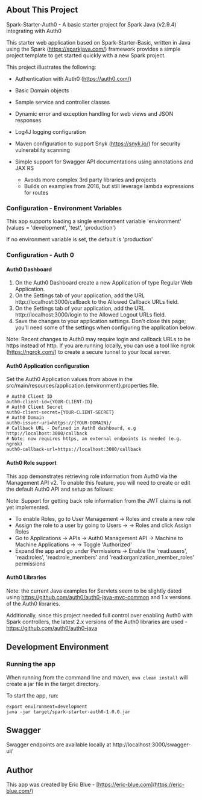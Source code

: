 ## About This Project

Spark-Starter-Auth0 - A basic starter project for Spark Java (v2.9.4) integrating with Auth0

This starter web application based on Spark-Starter-Basic, written in Java using the Spark (https://sparkjava.com/) framework provides a simple project template to get started quickly with a new Spark project.

This project illustrates the following:

- Authentication with Auth0 (https://auth0.com/)

- Basic Domain objects 

- Sample service and controller classes

- Dynamic error and exception handling for web views and JSON responses

- Log4J logging configuration

- Maven configuration to support Snyk (https://snyk.io/) for security vulnerability scanning

- Simple support for Swagger API documentations using annotations and JAX RS
  - Avoids more complex 3rd party libraries and projects
  - Builds on examples from 2016, but still leverage lambda expressions for routes


### Configuration - Environment Variables

This app supports loading a single environment variable 'environment' (values = 'development', 'test', 'production')

If no environment variable is set, the default is 'production'

### Configuration - Auth 0

#### Auth0 Dashboard

1. On the Auth0 Dashboard create a new Application of type Regular Web Application.
2. On the Settings tab of your application, add the URL http://localhost:3000/callback to the Allowed Callback URLs field.
3. On the Settings tab of your application, add the URL http://localhost:3000/login to the Allowed Logout URLs field.
4. Save the changes to your application settings. Don't close this page; you'll need some of the settings when configuring the application below.

Note: Recent changes to Auth0 may require login and callback URLs to be https instead of http.  If you are running locally, you can use a tool like ngrok (https://ngrok.com/) to create a secure tunnel to your local server.

#### Auth0 Application configuration

Set the Auth0 Application values from above in the src/main/resources/application.{environment}.properties file.

```
# Auth0 Client ID
auth0-client-id={YOUR-CLIENT-ID}
# Auth0 Client Secret
auth0-client-secret={YOUR-CLIENT-SECRET}
# Auth0 Domain
auth0-issuer-uri=https://{YOUR-DOMAIN}/
# Callback URL - Defined in Auth0 dashboard, e.g http://localhost:3000/callback
# Note: now requires https, an external endpoints is needed (e.g. ngrok)
auth0-callback-url=https://localhost:3000/callback
```

#### Auth0 Role support

This app demonstrates retrieving role information from Auth0 via the Management API v2.  To enable this feature, you will need to create or edit the default Auth0 API and setup as follows:


Note: Support for getting back role information from the JWT claims is not yet implemented.

- To enable Roles, go to User Management -> Roles and create a new role
- Assign the role to a user by going to Users -> <user> -> Roles and click Assign Roles
- Go to Applications -> APIs -> Auth0 Management API -> Machine to Machine Applications -> <your app> -> Toggle 'Authorized'
- Expand the app and go under Permissions -> Enable the 'read:users', 'read:roles', 'read:role_members' and 'read:organization_member_roles' permissions

#### Auth0 Libraries

Note: the current Java examples for Servlets seem to be slightly dated using https://github.com/auth0/auth0-java-mvc-common
and 1.x versions of the Auth0 libraries.

Additionally, since this project needed full control over enabling Auth0 with Spark controllers, the latest 2.x versions
of the Auth0 libraries are used - https://github.com/auth0/auth0-java


## Development Environment


### Running the app

When running from the command line and maven, ```mvn clean install``` will create a jar file in the target directory.

To start the app, run:

```
export environment=development
java -jar target/spark-starter-auth0-1.0.0.jar
```


## Swagger

Swagger endpoints are available locally at http://localhost:3000/swagger-ui/


## Author

This app was created by Eric Blue - [https://eric-blue.com](https://eric-blue.com/)

